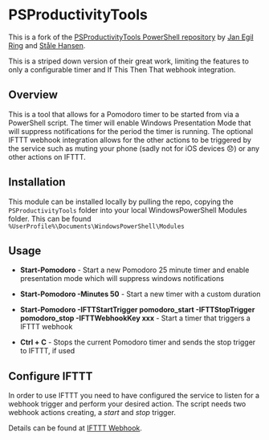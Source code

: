 # PSProductivityTools

This is a fork of the [PSProductivityTools PowerShell repository](https://github.com/janegilring/PSProductivityTools) by [Jan Egil Ring](https://twitter.com/JanEgilRing) and [Ståle Hansen](https://twitter.com/StaleHansen).

This is a striped down version of their great work, limiting the features to only a configurable timer and If This Then That webhook integration.

## Overview

This is a tool that allows for a Pomodoro timer to be started from via a PowerShell script. The timer will enable Windows Presentation Mode that will suppress notifications for the period the timer is running. The optional IFTTT webhook integration allows for the other actions to be triggered by the service such as muting your phone (sadly not for iOS devices :disappointed:) or any other actions on IFTTT.

## Installation

This module can be installed locally by pulling the repo, copying the `PSProductivityTools` folder into your local WindowsPowerShell Modules folder. This can be found `%UserProfile%\Documents\WindowsPowerShell\Modules`

## Usage

- **Start-Pomodoro** - Start a new Pomodoro 25 minute timer and enable presentation mode which will suppress windows notifications

- **Start-Pomodoro -Minutes 50** - Start a new timer with a custom duration

- **Start-Pomodoro -IFTTStartTrigger pomodoro_start -IFTTStopTrigger pomodoro_stop -IFTTWebhookKey xxx** - Start a timer that triggers a IFTTT webhook

- **Ctrl + C** - Stops the current Pomodoro timer and sends the stop trigger to IFTTT, if used

## Configure IFTTT

In order to use IFTTT you need to have configured the service to listen for a webhook trigger and perform your desired action. The script needs two webhook actions creating, a _start_ and _stop_ trigger.

Details can be found at [IFTTT Webhook](https://ifttt.com/maker_webhooks).
